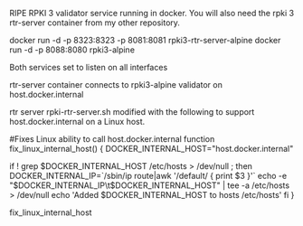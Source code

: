 
RIPE RPKI 3 validator service running in docker.  You will also need the rpki 3 rtr-server container from my other repository.

docker run -d -p 8323:8323 -p 8081:8081 rpki3-rtr-server-alpine
docker run -d -p 8088:8080 rpki3-alpine

Both services set to listen on all interfaces

rtr-server container connects to rpki3-alpine validator on host.docker.internal

rtr server rpki-rtr-server.sh modified with the following to support host.docker.internal on a Linux host.

#Fixes Linux ability to call host.docker.internal
function fix_linux_internal_host() {
  DOCKER_INTERNAL_HOST="host.docker.internal"

  if ! grep $DOCKER_INTERNAL_HOST /etc/hosts > /dev/null ; then
    DOCKER_INTERNAL_IP=`/sbin/ip route|awk '/default/ { print $3 }'`
    echo -e "$DOCKER_INTERNAL_IP\t$DOCKER_INTERNAL_HOST" | tee -a /etc/hosts > /dev/null
    echo 'Added $DOCKER_INTERNAL_HOST to hosts /etc/hosts'
  fi
}

fix_linux_internal_host
